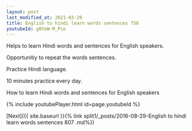 ```yaml
---
layout: post
last_modified_at: 2021-03-29
title: English to hindi learn words sentences 756 
youtubeId: g0YoW-M_Pio
---
```

 
 
Helps to learn Hindi words and sentences for English speakers.

Opportunitiy to repeat the words sentences. 

Practice Hindi language. 
 
10 minutes practice every day. 
 
How to learn Hindi words and sentences for English speakers 
 
{% include youtubePlayer.html id=page.youtubeId %}
 
 
[Next]({{ site.baseurl }}{% link  split1/_posts/2016-08-29-English to hindi learn words sentences 807 .md%})
 

